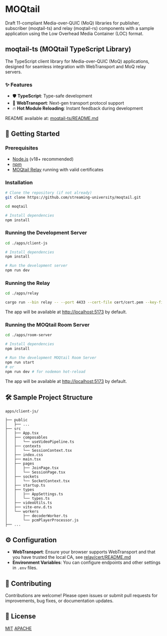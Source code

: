 # MOQtail

Draft 11-compliant Media-over-QUIC (MoQ) libraries for publisher, subscriber (moqtail-ts) and relay (moqtail-rs) components with a sample application using the Low Overhead Media Container (LOC) format.

## moqtail-ts (MOQtail TypeScript Library)

The TypeScript client library for Media-over-QUIC (MoQ) applications, designed for seamless integration with WebTransport and MoQ relay servers.

### ✨ Features

- 🛡️ **TypeScript**: Type-safe development
- 🔗 **WebTransport**: Next-gen transport protocol support
- 🔥 **Hot Module Reloading**: Instant feedback during development

README available at: [moqtail-ts/README.md](libs/moqtail-ts/README.md)

## 🚀 Getting Started

### Prerequisites

- [Node.js](https://nodejs.org/) (v18+ recommended)
- [npm](https://www.npmjs.com/)
- [MOQtail Relay](apps/relay) running with valid certificates

### Installation

```bash
# Clone the repository (if not already)
git clone https://github.com/streaming-university/moqtail.git

cd moqtail

# Install dependencies
npm install
```

### Running the Development Server

```bash
cd ./apps/client-js

# Install dependencies
npm install

# Run the development server
npm run dev
```

### Running the Relay

```bash
cd ./apps/relay

cargo run --bin relay -- --port 4433 --cert-file cert/cert.pem --key-file cert/key.pem
```

The app will be available at [http://localhost:5173](http://localhost:5173) by default.

### Running the MOQtail Room Server

```bash
cd ./apps/room-server

# Install dependencies
npm install

# Run the development MOQtail Room Server
npm run start
# or
npm run dev # for nodemon hot-reload
```

The app will be available at [http://localhost:5173](http://localhost:5173) by default.

## 🛠️ Sample Project Structure

```
apps/client-js/

├── public
│   ├── ...
├── src
│   ├── App.tsx
│   ├── composables
│   │   └── useVideoPipeline.ts
│   ├── contexts
│   │   └── SessionContext.tsx
│   ├── index.css
│   ├── main.tsx
│   ├── pages
│   │   ├── JoinPage.tsx
│   │   └── SessionPage.tsx
│   ├── sockets
│   │   └── SocketContext.tsx
│   ├── startup.ts
│   ├── types
│   │   ├── AppSettings.ts
│   │   └── types.ts
│   ├── videoUtils.ts
│   ├── vite-env.d.ts
│   └── workers
│       ├── decoderWorker.ts
│       └── pcmPlayerProcessor.js
├── ...

```

## ⚙️ Configuration

- **WebTransport**: Ensure your browser supports WebTransport and that you have trusted the local CA, see [relay/cert/README.md](apps/relay/cert/README.md)
- **Environment Variables**: You can configure endpoints and other settings in `.env` files.

## 🤝 Contributing

Contributions are welcome! Please open issues or submit pull requests for improvements, bug fixes, or documentation updates.

## 📄 License

[MIT](LICENSE-MIT)
[APACHE](LICENSE-APACHE)
